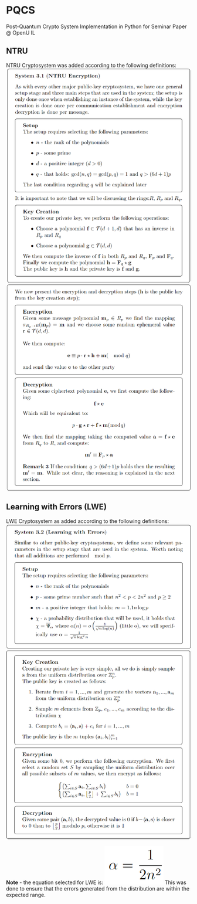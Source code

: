 # PQCS
Post-Quantum Crypto System Implementation in Python for Seminar Paper @ OpenU IL

## NTRU
NTRU Cryptosystem was added according to the following definitions:
![ntru_set_and_key_creation.png](resources/ntru_set_and_key_creation.png)
![ntru_enc_and_dec.png](resources/ntru_enc_and_dec.png)

## Learning with Errors (LWE)
LWE Cryptosystem as added according to the following definitions:
![lwe_setup.png](resources/lwe_setup.png)
![lwe_key_creation_enc_and_dec.png](resources/lwe_key_creation_enc_and_dec.png)

**Note** - the equation selected for LWE is:
![lwe_updated_alpha.png](resources/lwe_updated_alpha.png)
This was done to ensure that the errors generated from the distribution are within the expected range.